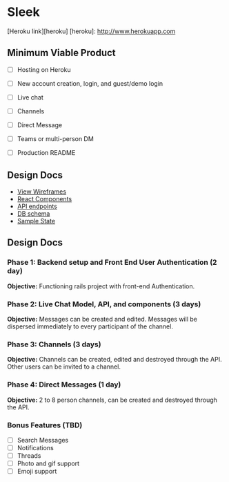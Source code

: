 # Sleek

[Heroku link][heroku]
[heroku]: http://www.herokuapp.com

## Minimum Viable Product

 - [ ] Hosting on Heroku
 - [ ] New account creation, login, and guest/demo login
 - [ ] Live chat
 - [ ] Channels
 - [ ] Direct Message
 - [ ] Teams or multi-person DM
 - [ ] Production README


## Design Docs

* [View Wireframes][wireframes]
* [React Components][components]
* [API endpoints][api-endpoints]
* [DB schema][schema]
* [Sample State][sample-state]

[wireframes]: /wireframes
[components]: /component-hierarchy.md
[sample-state]: /sample-state.md
[api-endpoints]: /api-endpoints.md
[schema]: /schema.md


## Design Docs

### Phase 1: Backend setup and Front End User Authentication (2 day)

**Objective:** Functioning rails project with front-end Authentication.

### Phase 2: Live Chat Model, API, and components (3 days)

**Objective:** Messages can be created and edited. Messages will be dispersed immediately to every participant of the channel.

### Phase 3: Channels (3 days)

**Objective:** Channels can be created, edited and destroyed through the API. Other users can be invited to a channel.

### Phase 4: Direct Messages (1 day)

**Objective:** 2 to 8 person channels, can be created and destroyed through the API.


### Bonus Features (TBD)
- [ ] Search Messages
- [ ] Notifications
- [ ] Threads
- [ ] Photo and gif support
- [ ] Emoji support
